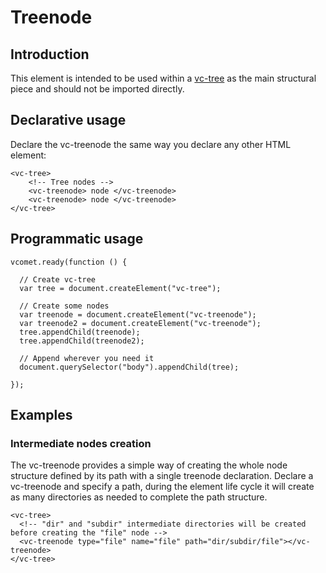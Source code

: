 # Treenode

## Introduction

This element is intended to be used within a [vc-tree](/vimlet/VimletComet/master/docs/release/index.html#!version=1.0.0&mode=tutorial&file=entries%2FComponents%2FTree.md) as the main structural piece and should not be imported directly.

## Declarative usage 

Declare the vc-treenode the same way you declare any other HTML element:

``` [html]
<vc-tree>
    <!-- Tree nodes -->
    <vc-treenode> node </vc-treenode>
    <vc-treenode> node </vc-treenode>
</vc-tree>
```

## Programmatic usage

``` [javascript]
vcomet.ready(function () {

  // Create vc-tree
  var tree = document.createElement("vc-tree");

  // Create some nodes
  var treenode = document.createElement("vc-treenode");
  var treenode2 = document.createElement("vc-treenode");
  tree.appendChild(treenode);
  tree.appendChild(treenode2);

  // Append wherever you need it
  document.querySelector("body").appendChild(tree);

});
```

## Examples

### Intermediate nodes creation

The vc-treenode provides a simple way of creating the whole node structure defined by its path with a single treenode declaration.
Declare a vc-treenode and specify a path, during the element life cycle it will create as many directories as needed to complete the path structure.

``` [html]
<vc-tree>
  <!-- "dir" and "subdir" intermediate directories will be created before creating the "file" node -->
  <vc-treenode type="file" name="file" path="dir/subdir/file"></vc-treenode>
</vc-tree>
```